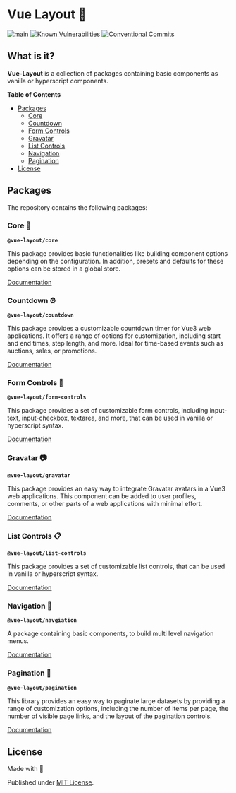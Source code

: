 # Vue Layout 🧩	

[![main](https://github.com/Tada5hi/vue-layout/actions/workflows/main.yml/badge.svg)](https://github.com/Tada5hi/vue-layout/actions/workflows/main.yml)
[![Known Vulnerabilities](https://snyk.io/test/github/Tada5hi/vue-layout/badge.svg)](https://snyk.io/test/github/Tada5hi/vue-layout)
[![Conventional Commits](https://img.shields.io/badge/Conventional%20Commits-1.0.0-%23FE5196?logo=conventionalcommits&logoColor=white)](https://conventionalcommits.org)

## What is it?
**Vue-Layout** is a collection of packages containing basic components as 
vanilla or hyperscript components.


**Table of Contents**

- [Packages](#packages)
  - [Core](#core-)
  - [Countdown](#countdown-)
  - [Form Controls](#form-controls-)
  - [Gravatar](#gravatar-)
  - [List Controls](#list-controls-)
  - [Navigation](#navigation-)
  - [Pagination](#pagination-)
- [License](#license)

## Packages
The repository contains the following packages:

### Core 🌱

**`@vue-layout/core`**

This package provides basic functionalities like building component options depending on the configuration.
In addition, presets and defaults for these options can be stored in a global store.

[Documentation](packages/core/README.md)

### Countdown ⏰

**`@vue-layout/countdown`**

This package provides a customizable countdown timer for Vue3 web applications. 
It offers a range of options for customization, including start and end times, step length, and more.
Ideal for time-based events such as auctions, sales, or promotions.

[Documentation](packages/countdown/README.md)

### Form Controls 📜

**`@vue-layout/form-controls`**

This package provides a set of customizable form controls, including input-text, input-checkbox, textarea,
and more, that can be used in vanilla or hyperscript syntax.

[Documentation](packages/form-controls/README.md)

### Gravatar 📷

**`@vue-layout/gravatar`**

This package provides an easy way to integrate Gravatar avatars in a Vue3 web applications.
This component can be added to user profiles, comments, or other parts of a web applications 
with minimal effort.

[Documentation](packages/gravatar/README.md)

### List Controls 📋

**`@vue-layout/list-controls`**

This package provides a set of customizable list controls, that can be used in vanilla or hyperscript syntax.

[Documentation](packages/list-controls/README.md)

### Navigation 🧭

**`@vue-layout/navgiation`**

A package containing basic components, to build multi level navigation menus.

[Documentation](packages/navigation/README.md)

### Pagination 📖

**`@vue-layout/pagination`**

This library provides an easy way to paginate large datasets by providing a range
of customization options, including the number of items per page, 
the number of visible page links, 
and the layout of the pagination controls.

[Documentation](packages/pagination/README.md)

## License

Made with 💚

Published under [MIT License](./LICENSE).
